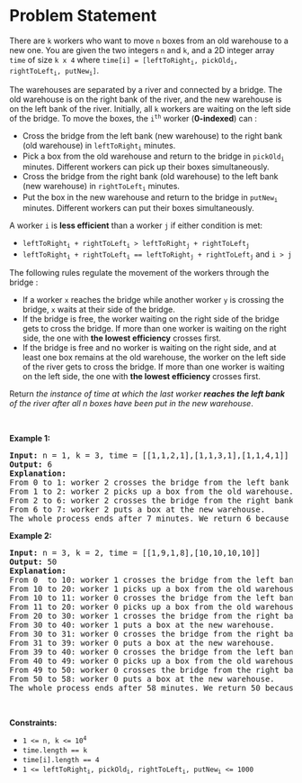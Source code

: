 # Problem Statement

<p>There are <code>k</code> workers who want to move <code>n</code> boxes from an old warehouse to a new one. You are given the two integers <code>n</code> and <code>k</code>, and a 2D integer array <code>time</code> of size <code>k x 4</code> where <code>time[i] = [leftToRight<sub>i</sub>, pickOld<sub>i</sub>, rightToLeft<sub>i</sub>, putNew<sub>i</sub>]</code>.</p>

<p>The warehouses are separated by a river and connected by a bridge. The old warehouse is on the right bank of the river, and the new warehouse is on the left bank of the river. Initially, all <code>k</code> workers are waiting on the left side of the bridge. To move the boxes, the <code>i<sup>th</sup></code> worker (<strong>0-indexed</strong>) can :</p>

<ul>
	<li>Cross the bridge from the left bank (new warehouse) to the right bank (old warehouse) in <code>leftToRight<sub>i</sub></code> minutes.</li>
	<li>Pick a box from the old warehouse and return to the bridge in <code>pickOld<sub>i</sub></code> minutes. Different workers can pick up their boxes simultaneously.</li>
	<li>Cross the bridge from the right bank (old warehouse) to the left bank (new warehouse) in <code>rightToLeft<sub>i</sub></code> minutes.</li>
	<li>Put the box in the new warehouse and return to the bridge in <code>putNew<sub>i</sub></code> minutes. Different workers can put their boxes simultaneously.</li>
</ul>

<p>A worker <code>i</code> is <strong>less efficient</strong> than a worker <code>j</code> if either condition is met:</p>

<ul>
	<li><code>leftToRight<sub>i</sub> + rightToLeft<sub>i</sub> &gt; leftToRight<sub>j</sub> + rightToLeft<sub>j</sub></code></li>
	<li><code>leftToRight<sub>i</sub> + rightToLeft<sub>i</sub> == leftToRight<sub>j</sub> + rightToLeft<sub>j</sub></code> and <code>i &gt; j</code></li>
</ul>

<p>The following rules regulate the movement of the workers through the bridge :</p>

<ul>
	<li>If a worker <code>x</code> reaches the bridge while another worker <code>y</code> is crossing the bridge, <code>x</code> waits at their side of the bridge.</li>
	<li>If the bridge is free, the worker waiting on the right side of the bridge gets to cross the bridge. If more than one worker is waiting on the right side, the one with <strong>the lowest efficiency</strong> crosses first.</li>
	<li>If the bridge is free and no worker is waiting on the right side, and at least one box remains at the old warehouse, the worker on the left side of the river gets to cross the bridge. If more than one worker is waiting on the left side, the one with <strong>the lowest efficiency</strong> crosses first.</li>
</ul>

<p>Return <em>the instance of time at which the last worker <strong>reaches the left bank</strong> of the river after all n boxes have been put in the new warehouse</em>.</p>

<p>&nbsp;</p>
<p><strong class="example">Example 1:</strong></p>

<pre>
<strong>Input:</strong> n = 1, k = 3, time = [[1,1,2,1],[1,1,3,1],[1,1,4,1]]
<strong>Output:</strong> 6
<strong>Explanation: </strong>
From 0 to 1: worker 2 crosses the bridge from the left bank to the right bank.
From 1 to 2: worker 2 picks up a box from the old warehouse.
From 2 to 6: worker 2 crosses the bridge from the right bank to the left bank.
From 6 to 7: worker 2 puts a box at the new warehouse.
The whole process ends after 7 minutes. We return 6 because the problem asks for the instance of time at which the last worker reaches the left bank.
</pre>

<p><strong class="example">Example 2:</strong></p>

<pre>
<strong>Input:</strong> n = 3, k = 2, time = [[1,9,1,8],[10,10,10,10]]
<strong>Output:</strong> 50
<strong>Explanation:</strong> 
From 0 &nbsp;to 10: worker 1 crosses the bridge from the left bank to the right bank.
From 10 to 20: worker 1 picks up a box from the old warehouse.
From 10 to 11: worker 0 crosses the bridge from the left bank to the right bank.
From 11 to 20: worker 0 picks up a box from the old warehouse.
From 20 to 30: worker 1 crosses the bridge from the right bank to the left bank.
From 30 to 40: worker 1 puts a box at the new warehouse.
From 30 to 31: worker 0 crosses the bridge from the right bank to the left bank.
From 31 to 39: worker 0 puts a box at the new warehouse.
From 39 to 40: worker 0 crosses the bridge from the left bank to the right bank.
From 40 to 49: worker 0 picks up a box from the old warehouse.
From 49 to 50: worker 0 crosses the bridge from the right bank to the left bank.
From 50 to 58: worker 0 puts a box at the new warehouse.
The whole process ends after 58 minutes. We return 50 because the problem asks for the instance of time at which the last worker reaches the left bank.
</pre>

<p>&nbsp;</p>
<p><strong>Constraints:</strong></p>

<ul>
	<li><code>1 &lt;= n, k &lt;= 10<sup>4</sup></code></li>
	<li><code>time.length == k</code></li>
	<li><code>time[i].length == 4</code></li>
	<li><code>1 &lt;= leftToRight<sub>i</sub>, pickOld<sub>i</sub>, rightToLeft<sub>i</sub>, putNew<sub>i</sub> &lt;= 1000</code></li>
</ul>
